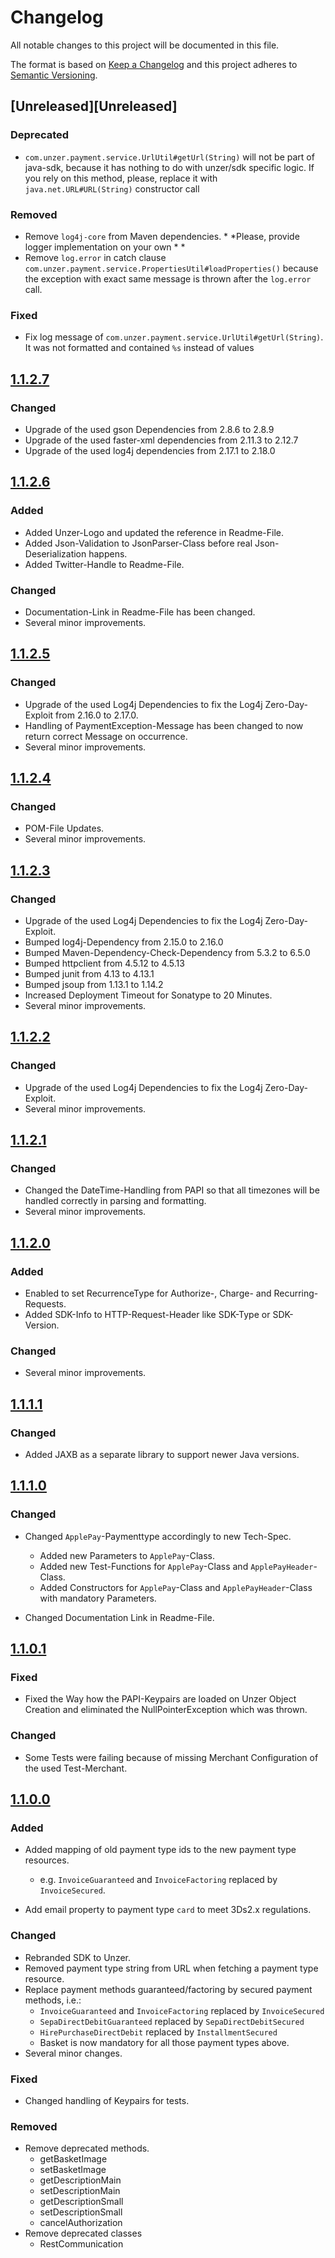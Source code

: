 # Changelog

All notable changes to this project will be documented in this file.

The format is based on [Keep a Changelog](http://keepachangelog.com/en/1.0.0/)
and this project adheres
to [Semantic Versioning](http://semver.org/spec/v2.0.0.html).

## [Unreleased][Unreleased]

### Deprecated

  * `com.unzer.payment.service.UrlUtil#getUrl(String)` will not be part of
  java-sdk,
  because it has nothing to do with unzer/sdk specific logic. If you rely on
  this method, please, replace it
  with `java.net.URL#URL(String)` constructor call

### Removed

  * Remove `log4j-core` from Maven dependencies.   *  *Please, provide logger
  implementation on your own  *  *
  * Remove `log.error` in catch
  clause `com.unzer.payment.service.PropertiesUtil#loadProperties()` because the
  exception
  with exact same message is thrown after the `log.error` call.

### Fixed

  * Fix log message of `com.unzer.payment.service.UrlUtil#getUrl(String)`. It was
  not formatted and contained `%s` instead
  of values

## [1.1.2.7][1.1.2.7]

### Changed

  * Upgrade of the used gson Dependencies from 2.8.6 to 2.8.9
  * Upgrade of the used faster-xml dependencies from 2.11.3 to 2.12.7
  * Upgrade of the used log4j dependencies from 2.17.1 to 2.18.0

## [1.1.2.6][1.1.2.6]

### Added

  * Added Unzer-Logo and updated the reference in Readme-File.
  * Added Json-Validation to JsonParser-Class before real Json-Deserialization
  happens.
  * Added Twitter-Handle to Readme-File.

### Changed

  * Documentation-Link in Readme-File has been changed.
  * Several minor improvements.

## [1.1.2.5][1.1.2.5]

### Changed

  * Upgrade of the used Log4j Dependencies to fix the Log4j Zero-Day-Exploit from
  2.16.0 to 2.17.0.
  * Handling of PaymentException-Message has been changed to now return correct
  Message on occurrence.
  * Several minor improvements.

## [1.1.2.4][1.1.2.4]

### Changed

  * POM-File Updates.
  * Several minor improvements.

## [1.1.2.3][1.1.2.3]

### Changed

  * Upgrade of the used Log4j Dependencies to fix the Log4j Zero-Day-Exploit.
  * Bumped log4j-Dependency from 2.15.0 to 2.16.0
  * Bumped Maven-Dependency-Check-Dependency from 5.3.2 to 6.5.0
  * Bumped httpclient from 4.5.12 to 4.5.13
  * Bumped junit from 4.13 to 4.13.1
  * Bumped jsoup from 1.13.1 to 1.14.2
  * Increased Deployment Timeout for Sonatype to 20 Minutes.
  * Several minor improvements.

## [1.1.2.2][1.1.2.2]

### Changed

  * Upgrade of the used Log4j Dependencies to fix the Log4j Zero-Day-Exploit.
  * Several minor improvements.

## [1.1.2.1][1.1.2.1]

### Changed

  * Changed the DateTime-Handling from PAPI so that all timezones will be handled
  correctly in parsing and formatting.
  * Several minor improvements.

## [1.1.2.0][1.1.2.0]

### Added

  * Enabled to set RecurrenceType for Authorize-, Charge- and Recurring-Requests.
  * Added SDK-Info to HTTP-Request-Header like SDK-Type or SDK-Version.

### Changed

  * Several minor improvements.

## [1.1.1.1][1.1.1.1]

### Changed

  * Added JAXB as a separate library to support newer Java versions.

## [1.1.1.0][1.1.1.0]

### Changed

  * Changed `ApplePay`-Paymenttype accordingly to new Tech-Spec.
    * Added new Parameters to `ApplePay`-Class.
    * Added new Test-Functions for `ApplePay`-Class and `ApplePayHeader`-Class.
    * Added Constructors for `ApplePay`-Class and `ApplePayHeader`-Class with
    mandatory Parameters.

  * Changed Documentation Link in Readme-File.

## [1.1.0.1][1.1.0.1]

### Fixed

  * Fixed the Way how the PAPI-Keypairs are loaded on Unzer Object Creation and
  eliminated the NullPointerException which
  was thrown.

### Changed

  * Some Tests were failing because of missing Merchant Configuration of the used
  Test-Merchant.

## [1.1.0.0][1.1.0.0]

### Added

  * Added mapping of old payment type ids to the new payment type resources.
    * e.g. `InvoiceGuaranteed` and `InvoiceFactoring` replaced
    by `InvoiceSecured`.

  * Add email property to payment type `card` to meet 3Ds2.x regulations.

### Changed

  * Rebranded SDK to Unzer.
  * Removed payment type string from URL when fetching a payment type resource.
  * Replace payment methods guaranteed/factoring by secured payment methods, i.e.:
    * `InvoiceGuaranteed` and `InvoiceFactoring` replaced by `InvoiceSecured`
    * `SepaDirectDebitGuaranteed` replaced by `SepaDirectDebitSecured`
    * `HirePurchaseDirectDebit` replaced by `InstallmentSecured`
    * Basket is now mandatory for all those payment types above.
  * Several minor changes.

### Fixed

  * Changed handling of Keypairs for tests.

### Removed

  * Remove deprecated methods.
    * getBasketImage
    * setBasketImage
    * getDescriptionMain
    * setDescriptionMain
    * getDescriptionSmall
    * setDescriptionSmall
    * cancelAuthorization
  * Remove deprecated classes
    * RestCommunication

[1.1.2.7]: http://github.com/unzerdev/java-sdk/compare/1.1.2.6..1.1.2.7

[1.1.2.6]: http://github.com/unzerdev/java-sdk/compare/1.1.2.5..1.1.2.6

[1.1.2.5]: http://github.com/unzerdev/java-sdk/compare/1.1.2.4..1.1.2.5

[1.1.2.4]: http://github.com/unzerdev/java-sdk/compare/1.1.2.3..1.1.2.4

[1.1.2.3]: http://github.com/unzerdev/java-sdk/compare/1.1.2.2..1.1.2.3

[1.1.2.2]: http://github.com/unzerdev/java-sdk/compare/1.1.2.1..1.1.2.2

[1.1.2.1]: http://github.com/unzerdev/java-sdk/compare/1.1.2.0..1.1.2.1

[1.1.2.0]: http://github.com/unzerdev/java-sdk/compare/1.1.1.1..1.1.2.0

[1.1.1.1]: http://github.com/unzerdev/java-sdk/compare/1.1.1.0..1.1.1.1

[1.1.1.0]: http://github.com/unzerdev/java-sdk/compare/1.1.0.1..1.1.1.0

[1.1.0.1]: http://github.com/unzerdev/java-sdk/compare/1.1.0.0..1.1.0.1

[1.1.0.0]: http://github.com/unzerdev/java-sdk/compare/c45ad44972e4a96b30b0744f5b70734f2122f142..1.1.0.0
